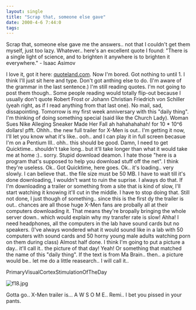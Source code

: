 ```yaml
---
layout: single
title: "Scrap that, someone else gave"
date: 2000-4-6 7:44:0
tags: 
---
```


Scrap that, someone else gave me the answers.. not that I couldn't get them myself, just too lazy. Whatever.. here's an excellent quote I found:
"There is a single light of science, and to brighten it anywhere is to brighten it everywhere." - Isaac Asimov

I love it, got it here: [quoteland.com][1]. Now I'm bored. Got nothing to until 1. I think I'll just sit here and type. Don't got anthing else to do. (I'm aware of the grammar in the last sentence.) I'm still reading quotes. I'm not going to post them though.. Some people reading would totally flip-out because I usually don't quote Robert Frost or Johann Christian Friedrich von Schiller (yeah right, as if I read anything from that last one). No mail, sad, dissapointing. Tomorrow is my first week anniversary with this "daily thing". I'm thinking of doing something special (said like the Church Lady). Woman Sues Nike Alleging Sneaker Made Her Fall ah hahahahahah! for 10 * 10^6 dollars! pfft. Ohhh.. the new full trailer for X-Men is out.. I'm getting it now, I'll let you know what it's like.. ooh.. and I can play it in full screen becasue I'm on a Pentium III.. ohh.. this should be good. Damn, I need to get Quicktime.. shouldn't take long.. but it'll take longer than what it would take me at home :).. sorry. Stupid download deamon. I hate those "here is a program that's supposed to help you download stuff off the net". I think they're useless. Ok.. Got Quicktime, here goes. Ok.. it's loading.. very slowly. I can believe that.. the file size must be 50 MB. I have to wait till it's done downloading, I wouldn't want to ruin the suprise. I always do that. If I'm downloading a trailer or something from a site that is kind of slow, I'll start watching it knowing it'll cut in the middle. I have to stop doing that. Still not done, I just though of something.. since this is the first dy the trailer is out.. chances are all those huge X-Men fans are probally all at their computers downloading it. That means they're bropally bringing the whole server down.. which would explain why my transfer rate is slow! Ahha! I need headphones, all the computers in the lab have sound cards but no speakers. (I've always wondered what it would sound like in a lab with 50 computers with sound cards and 50 horny young male adults watching porn on them during class) Almost half done. I think I'm going to put a picture a day.. it'll call it.. the picture of that day! Yeah! Or something that matched the name of this "daily thing". If the text is from Ma Brain.. then.. a picture would be.. let me do a little reasearch.. I will call it..





PrimaryVisualCortexStimulationOfTheDay



![f18.jpg][2]






Gotta go.. X-Men trailer is... A W S O M E.. Remi.. I bet you pissed in your pants.



   [1]: http://www.quoteland.com/
   [2]: http://3.bp.blogspot.com/-Y8_V65xCEts/Tn0Prli_ywI/AAAAAAAAAGc/MzuSyJbCAE0/s320/f18.jpg
